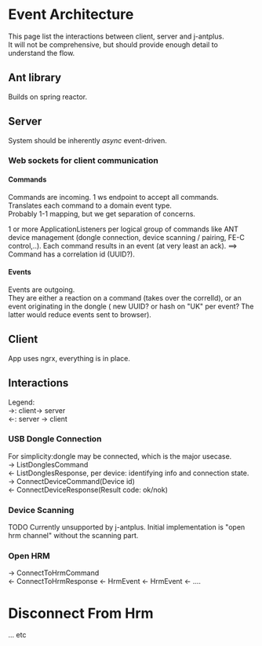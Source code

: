 # Event Architecture
This page list the interactions between client, server and j-antplus.  
It will not be comprehensive, but should provide enough detail to understand the flow.

## Ant library
Builds on spring reactor.

## Server
System should be inherently _async_ event-driven.

### Web sockets for client communication
#### Commands
Commands are incoming. 1 ws endpoint to accept all commands.  
Translates each command to a domain event type.  
Probably 1-1 mapping, but we get separation of concerns.

1 or more ApplicationListeners per logical group of commands like ANT device management (dongle connection, device scanning / pairing, FE-C control,..).
Each command results in an event (at very least an ack).
==> Command has a correlation id (UUID?).

#### Events
Events are outgoing.  
They are either a reaction on a command (takes over the correlId), or an event originating in the dongle ( new UUID? or hash on "UK" per event? The latter would reduce events sent to browser).

## Client
App uses ngrx, everything is in place.

## Interactions
Legend:  
->: client-> server  
<-: server -> client  

### USB Dongle Connection
For simplicity:dongle may be connected, which is the major usecase.    
-> ListDonglesCommand  
<- ListDonglesResponse, per device: identifying info and connection state.  
-> ConnectDeviceCommand(Device id)  
<- ConnectDeviceResponse(Result code: ok/nok)

### Device Scanning
TODO Currently unsupported by j-antplus.
Initial implementation is "open hrm channel" without the scanning part.

### Open HRM
-> ConnectToHrmCommand  
<- ConnectToHrmResponse 
<- HrmEvent
<- HrmEvent
<- ....

# Disconnect From Hrm
... etc